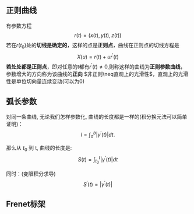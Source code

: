 ## 正则曲线
有参数方程$$r(t) = (x(t),y(t),z(t))$$
若在$r(t_0)$处的**切线是确定的**，这样的点是**正则点**，曲线在正则点的切线方程是$$X(u)=r(t)+ur^\prime(t)$$
**若处处都是正则点**，即对任意的t都有$r^\prime(t)\neq0$,则称这样的曲线为**正则参数曲线**，参数增大的方向称为该曲线的**正向**
$非正则\neq直观上的光滑性$，直观上的光滑性是单位切向量连续变动(可以为0)
## 弧长参数
对同一条曲线, 无论我们怎样参数化, 曲线的长度都是一样的(积分换元法可以简单证明)：
$$
l=\int_a^b\left|\gamma^{\prime}(t)\right| d t .
$$

那么从 $t_0$ 到 $\mathrm{t}$, 曲线的长度是:
$$
S(t)=\int_{t_0}^t\left|\gamma^{\prime}(t)\right| d t
$$

同时：(变限积分求导)
$$
S^{\prime}(t)=\left|\gamma^{\prime}(t)\right|
$$

## Frenet标架

